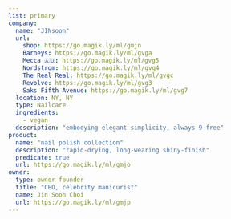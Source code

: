 ```yaml
---
list: primary
company:
  name: "JINsoon"
  url:
    shop: https://go.magik.ly/ml/gmjn
    Barneys: https://go.magik.ly/ml/gvga
    Mecca 🇦🇺: https://go.magik.ly/ml/gvg5
    Nordstrom: https://go.magik.ly/ml/gvg4
    The Real Real: https://go.magik.ly/ml/gvgc
    Revolve: https://go.magik.ly/ml/gvg3
    Saks Fifth Avenue: https://go.magik.ly/ml/gvg7
  location: NY, NY
  type: Nailcare
  ingredients:
    - vegan
  description: "embodying elegant simplicity, always 9-free"
product:
  name: "nail polish collection"
  description: "rapid-drying, long-wearing shiny-finish"
  predicate: true
  url: https://go.magik.ly/ml/gmjo
owner:
  type: owner-founder
  title: "CEO, celebrity manicurist"
  name: Jin Soon Choi
  url: https://go.magik.ly/ml/gmjp
---
```

